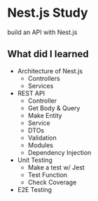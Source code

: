 # Nest.js Study

build an API with Nest.js

## What did I learned

- Architecture of Nest.js
  - Controllers
  - Services
- REST API
  - Controller
  - Get Body & Query
  - Make Entity
  - Service
  - DTOs
  - Validation
  - Modules
  - Dependency Injection
- Unit Testing
  - Make a test w/ Jest
  - Test Function
  - Check Coverage
- E2E Testing
